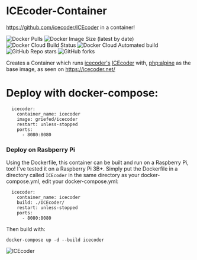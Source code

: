 # ICEcoder-Container
https://github.com/icecoder/ICEcoder in a container!

![Docker Pulls](https://img.shields.io/docker/pulls/griefed/icecoder?style=flat-square)
![Docker Image Size (latest by date)](https://img.shields.io/docker/image-size/griefed/icecoder?label=Image%20size&sort=date&style=flat-square)
![Docker Cloud Build Status](https://img.shields.io/docker/cloud/build/griefed/icecoder?label=Docker%20build&style=flat-square)
![Docker Cloud Automated build](https://img.shields.io/docker/cloud/automated/griefed/icecoder?label=Docker%20build&style=flat-square)
![GitHub Repo stars](https://img.shields.io/github/stars/Griefed/docker-ICEcoder?label=GitHub%20Stars&style=social)
![GitHub forks](https://img.shields.io/github/forks/Griefed/docker-ICEcoder?label=GitHub%20Forks&style=social)

Creates a Container which runs [icecoder's](https://github.com/icecoder) [ICEcoder](https://github.com/icecoder/ICEcoder) with, [php:alpine](https://hub.docker.com/_/php) as the base image, as seen on https://icecoder.net/


# Deploy with docker-compose:
```
  icecoder:
    container_name: icecoder
    image: griefed/icecoder
    restart: unless-stopped
    ports:
      - 8080:8080
```
### Deploy on Rasbperry Pi
Using the Dockerfile, this container can be built and run on a Raspberry Pi, too! I've tested it on a Raspberry Pi 3B+.
Simply put the Dockerfile in a directory called `ICEcoder` in the same directory as your docker-compose.yml, edit your docker-compose.yml:
```
  icecoder:
    container_name: icecoder
    build: ./ICEcoder/
    restart: unless-stopped
    ports:
      - 8080:8080
```
Then build with:
```
docker-compose up -d --build icecoder
```
![ICEcoder](https://i.imgur.com/hNjOkVK.png)
